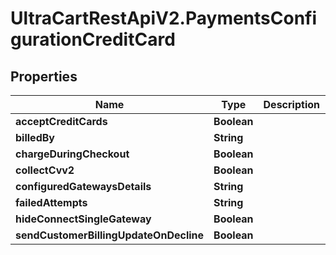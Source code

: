 # UltraCartRestApiV2.PaymentsConfigurationCreditCard

## Properties
Name | Type | Description | Notes
------------ | ------------- | ------------- | -------------
**acceptCreditCards** | **Boolean** |  | [optional] 
**billedBy** | **String** |  | [optional] 
**chargeDuringCheckout** | **Boolean** |  | [optional] 
**collectCvv2** | **Boolean** |  | [optional] 
**configuredGatewaysDetails** | **String** |  | [optional] 
**failedAttempts** | **String** |  | [optional] 
**hideConnectSingleGateway** | **Boolean** |  | [optional] 
**sendCustomerBillingUpdateOnDecline** | **Boolean** |  | [optional] 


